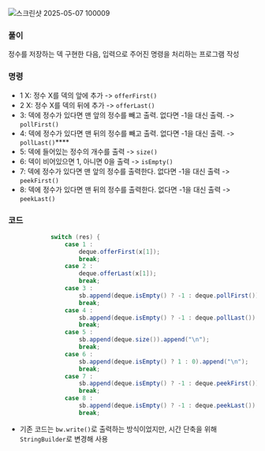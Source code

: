 ![스크린샷 2025-05-07 100009](https://github.com/user-attachments/assets/6576ab21-647b-4ac9-906c-9d742bdad4a5)

### 풀이

정수를 저장하는 덱 구현한 다음, 입력으로 주어진 명령을 처리하는 프로그램 작성

### 명령

- 1 X: 정수 X를 덱의 앞에 추가 -> `offerFirst()`
- 2 X: 정수 X를 덱의 뒤에 추가 -> `offerLast()`
- 3: 덱에 정수가 있다면 맨 앞의 정수를 빼고 출력. 없다면 -1을 대신 출력. -> `pollFirst()`
- 4: 덱에 정수가 있다면 맨 뒤의 정수를 빼고 출력. 없다면 -1을 대신 출력. -> `pollLast()`****
- 5: 덱에 들어있는 정수의 개수를 출력 -> `size()`
- 6: 덱이 비어있으면 1, 아니면 0을 출력 -> `isEmpty()`
- 7: 덱에 정수가 있다면 맨 앞의 정수를 출력한다. 없다면 -1을 대신 출력 -> `peekFirst()`
- 8: 덱에 정수가 있다면 맨 뒤의 정수를 출력한다. 없다면 -1을 대신 출력 -> `peekLast()`

### 코드
``` java
            switch (res) {
                case 1 :
                    deque.offerFirst(x[1]);
                    break;
                case 2 :
                    deque.offerLast(x[1]);
                    break;
                case 3 :
                    sb.append(deque.isEmpty() ? -1 : deque.pollFirst()).append("\n");
                    break;
                case 4 :
                    sb.append(deque.isEmpty() ? -1 : deque.pollLast()).append("\n");
                    break;
                case 5 :
                    sb.append(deque.size()).append("\n");
                    break;
                case 6 :
                    sb.append(deque.isEmpty() ? 1 : 0).append("\n");
                    break;
                case 7 :
                    sb.append(deque.isEmpty() ? -1 : deque.peekFirst()).append("\n");
                    break;
                case 8 :
                    sb.append(deque.isEmpty() ? -1 : deque.peekLast()).append("\n");
                    break;
```

- 기존 코드는 `bw.write()`로 출력하는 방식이었지만, 시간 단축을 위해 `StringBuilder`로 변경해 사용